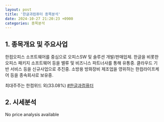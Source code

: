 ```yaml
---
layout: post
title: '한글과컴퓨터 종목분석'
date: 2024-10-27 21:20:23 +0900
categories: 종목분석
---
```


## 1. 종목개요 및 주요사업

한컴오피스 소프트웨어를 중심으로 오피스SW 및 솔루션 개발/판매업체. 한글을 비롯한 오피스 패키지 소프트웨어 등을 밸류 및 비즈니스 파트너사를 통해 유통중. 클라우드 기반 서비스 등을 신규사업으로 추진중. 소방용 방화장비 제조업을 영위하는 한컴라이프케어 등을 종속회사로 보유중.

최대주주는 한컴위드 외(33.08%)
[#한글과컴퓨터](#)

## 2. 시세분석

No price analysis available
